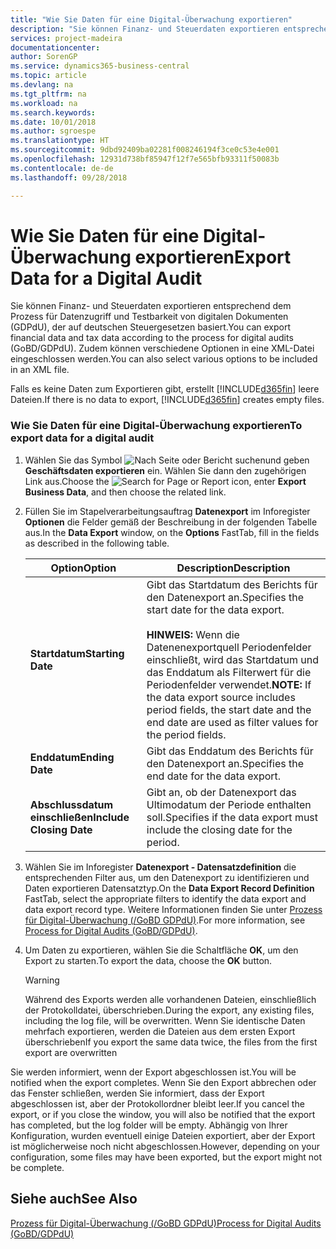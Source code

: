```yaml
---
title: "Wie Sie Daten für eine Digital-Überwachung exportieren"
description: "Sie können Finanz- und Steuerdaten exportieren entsprechend dem Prozess für Datenzugriff und Testbarkeit von digitalen Dokumenten (GDPdU), der auf deutschen Steuergesetzen basiert. Zudem können verschiedene Optionen in eine XML-Datei eingeschlossen werden."
services: project-madeira
documentationcenter: 
author: SorenGP
ms.service: dynamics365-business-central
ms.topic: article
ms.devlang: na
ms.tgt_pltfrm: na
ms.workload: na
ms.search.keywords: 
ms.date: 10/01/2018
ms.author: sgroespe
ms.translationtype: HT
ms.sourcegitcommit: 9dbd92409ba02281f008246194f3ce0c53e4e001
ms.openlocfilehash: 12931d738bf85947f12f7e565bfb93311f50083b
ms.contentlocale: de-de
ms.lasthandoff: 09/28/2018

---
```

# <a name="export-data-for-a-digital-audit"></a><span data-ttu-id="49a5b-104">Wie Sie Daten für eine Digital-Überwachung exportieren</span><span class="sxs-lookup"><span data-stu-id="49a5b-104">Export Data for a Digital Audit</span></span>
<span data-ttu-id="49a5b-105">Sie können Finanz- und Steuerdaten exportieren entsprechend dem Prozess für Datenzugriff und Testbarkeit von digitalen Dokumenten (GDPdU), der auf deutschen Steuergesetzen basiert.</span><span class="sxs-lookup"><span data-stu-id="49a5b-105">You can export financial data and tax data according to the process for digital audits (GoBD/GDPdU).</span></span> <span data-ttu-id="49a5b-106">Zudem können verschiedene Optionen in eine XML-Datei eingeschlossen werden.</span><span class="sxs-lookup"><span data-stu-id="49a5b-106">You can also select various options to be included in an XML file.</span></span>  

<span data-ttu-id="49a5b-107">Falls es keine Daten zum Exportieren gibt, erstellt [!INCLUDE[d365fin](../../includes/d365fin_md.md)] leere Dateien.</span><span class="sxs-lookup"><span data-stu-id="49a5b-107">If there is no data to export, [!INCLUDE[d365fin](../../includes/d365fin_md.md)] creates empty files.</span></span>  

### <a name="to-export-data-for-a-digital-audit"></a><span data-ttu-id="49a5b-108">Wie Sie Daten für eine Digital-Überwachung exportieren</span><span class="sxs-lookup"><span data-stu-id="49a5b-108">To export data for a digital audit</span></span>

1.  <span data-ttu-id="49a5b-109">Wählen Sie das Symbol ![Nach Seite oder Bericht suchen](../../media/ui-search/search_small.png "Nach Seite oder Bericht suchen")und geben **Geschäftsdaten exportieren** ein. Wählen Sie dann den zugehörigen Link aus.</span><span class="sxs-lookup"><span data-stu-id="49a5b-109">Choose the ![Search for Page or Report](../../media/ui-search/search_small.png "Search for Page or Report icon") icon, enter **Export Business Data**, and then choose the related link.</span></span>  

2.  <span data-ttu-id="49a5b-110">Füllen Sie im Stapelverarbeitungsauftrag **Datenexport** im Inforegister **Optionen** die Felder gemäß der Beschreibung in der folgenden Tabelle aus.</span><span class="sxs-lookup"><span data-stu-id="49a5b-110">In the **Data Export** window, on the **Options** FastTab, fill in the fields as described in the following table.</span></span>  

    |<span data-ttu-id="49a5b-111">Option</span><span class="sxs-lookup"><span data-stu-id="49a5b-111">Option</span></span>|<span data-ttu-id="49a5b-112">Description</span><span class="sxs-lookup"><span data-stu-id="49a5b-112">Description</span></span>|  
    |----------------------------------|---------------------------------------|  
    |<span data-ttu-id="49a5b-113">**Startdatum**</span><span class="sxs-lookup"><span data-stu-id="49a5b-113">**Starting Date**</span></span>|<span data-ttu-id="49a5b-114">Gibt das Startdatum des Berichts für den Datenexport an.</span><span class="sxs-lookup"><span data-stu-id="49a5b-114">Specifies the start date for the data export.</span></span><br /><br /> <span data-ttu-id="49a5b-115">**HINWEIS:** Wenn die Datenenexportquell Periodenfelder einschließt, wird das Startdatum und das Enddatum als Filterwert für die Periodenfelder verwendet.</span><span class="sxs-lookup"><span data-stu-id="49a5b-115">**NOTE:** If the data export source includes period fields, the start date and the end date are used as filter values for the period fields.</span></span>|  
    |<span data-ttu-id="49a5b-116">**Enddatum**</span><span class="sxs-lookup"><span data-stu-id="49a5b-116">**Ending Date**</span></span>|<span data-ttu-id="49a5b-117">Gibt das Enddatum des Berichts für den Datenexport an.</span><span class="sxs-lookup"><span data-stu-id="49a5b-117">Specifies the end date for the data export.</span></span>|  
    |<span data-ttu-id="49a5b-118">**Abschlussdatum einschließen**</span><span class="sxs-lookup"><span data-stu-id="49a5b-118">**Include Closing Date**</span></span>|<span data-ttu-id="49a5b-119">Gibt an, ob der Datenexport das Ultimodatum der Periode enthalten soll.</span><span class="sxs-lookup"><span data-stu-id="49a5b-119">Specifies if the data export must include the closing date for the period.</span></span>|  

3.  <span data-ttu-id="49a5b-120">Wählen Sie im Inforegister **Datenexport - Datensatzdefinition** die entsprechenden Filter aus, um den Datenexport zu identifizieren und Daten exportieren Datensatztyp.</span><span class="sxs-lookup"><span data-stu-id="49a5b-120">On the **Data Export Record Definition** FastTab, select the appropriate filters to identify the data export and data export record type.</span></span> <span data-ttu-id="49a5b-121">Weitere Informationen finden Sie unter [Prozess für Digital-Überwachung (/GoBD GDPdU)](process-for-digital-audits.md).</span><span class="sxs-lookup"><span data-stu-id="49a5b-121">For more information, see [Process for Digital Audits (GoBD/GDPdU)](process-for-digital-audits.md).</span></span>  

4.  <span data-ttu-id="49a5b-122">Um Daten zu exportieren, wählen Sie die Schaltfläche **OK**, um den Export zu starten.</span><span class="sxs-lookup"><span data-stu-id="49a5b-122">To export the data, choose the **OK** button.</span></span>  

    > [!WARNING]  
    >  <span data-ttu-id="49a5b-123">Während des Exports werden alle vorhandenen Dateien, einschließlich der Protokolldatei, überschrieben.</span><span class="sxs-lookup"><span data-stu-id="49a5b-123">During the export, any existing files, including the log file, will be overwritten.</span></span> <span data-ttu-id="49a5b-124">Wenn Sie identische Daten mehrfach exportieren, werden die Dateien aus dem ersten Export überschrieben</span><span class="sxs-lookup"><span data-stu-id="49a5b-124">If you export the same data twice, the files from the first export are overwritten</span></span>  

 <span data-ttu-id="49a5b-125">Sie werden informiert, wenn der Export abgeschlossen ist.</span><span class="sxs-lookup"><span data-stu-id="49a5b-125">You will be notified when the export completes.</span></span> <span data-ttu-id="49a5b-126">Wenn Sie den Export abbrechen oder das Fenster schließen, werden Sie informiert, dass der Export abgeschlossen ist, aber der Protokollordner bleibt leer.</span><span class="sxs-lookup"><span data-stu-id="49a5b-126">If you cancel the export, or if you close the window, you will also be notified that the export has completed, but the log folder will be empty.</span></span> <span data-ttu-id="49a5b-127">Abhängig von Ihrer Konfiguration, wurden eventuell einige Dateien exportiert, aber der Export ist möglicherweise noch nicht abgeschlossen.</span><span class="sxs-lookup"><span data-stu-id="49a5b-127">However, depending on your configuration, some files may have been exported, but the export might not be complete.</span></span>  

## <a name="see-also"></a><span data-ttu-id="49a5b-128">Siehe auch</span><span class="sxs-lookup"><span data-stu-id="49a5b-128">See Also</span></span>  
[<span data-ttu-id="49a5b-129">Prozess für Digital-Überwachung (/GoBD GDPdU)</span><span class="sxs-lookup"><span data-stu-id="49a5b-129">Process for Digital Audits (GoBD/GDPdU)</span></span>](process-for-digital-audits.md)


